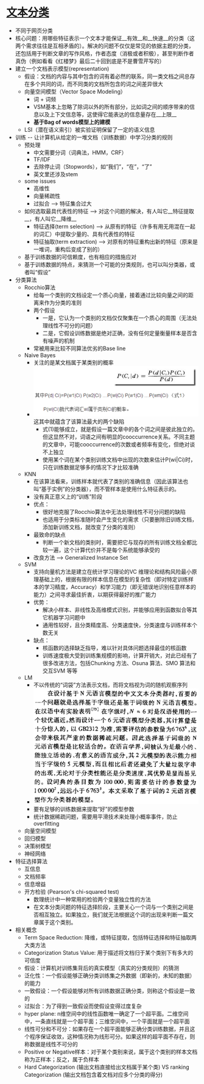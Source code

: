 [文本分类](http://blog.csdn.net/luowen3405/article/details/6420526)
===
* 不同于网页分类
* 核心问题：用哪些特征表示一个文本才能保证__有效__和__快速__的分类（这两个需求往往是互相矛盾的）。解决的问题不仅仅是常见的依据主题的分类，还包括用于判断文章的写作风格，作者态度（消极或者积极），甚至判断作者真伪（例如看看《红楼梦》最后二十回到底是不是曹雪芹写的）
* 建立一个文档表示模型(representation)
	* 假设：文档的内容与其中包含的词有着必然的联系，同一类文档之间总存在多个共同的词，而不同类的文档所包含的词之间差异很大
	* 向量空间模型（Vector Space Modeling）
		* 词 + 词频
		* VSM基本上忽略了除词以外的所有部分，比如词之间的顺序带来的信息以及上下文信息等，这使得它能表达的信息量存在__上限__
		* __基于Bag of words模型上的建模__ 
	* LSI（潜在语义索引）被实验证明保留了一定的语义信息
* 训练 -- 让计算机从给定的一堆文档（训练数据）中学习分类的规则
	* 预处理
		* 中文需要分词（词典法，HMM，CRF）
		* TF/IDF
		* 去除停止词（Stopwords），如“我们”，“在”，“了”
		* 英文里还涉及stem
	* some issues
		* 高维性
		* 向量稀疏性
		* 过拟合 --> 特征集合过大
	* 如何选取最具代表性的特征 --> 对这个问题的解决，有人叫它__特征提取__，有人叫它__降维__
		* 特征选择(term selection) --> 从原有的特征（许多有用无用混在一起的词汇）中提取少量的、具有代表性的特征
		* 特征抽取(term extraction) --> 对原有的特征重构出新的特征（原来是一堆词，重构后变成了别的）
	* 基于训练数据的可信赖度，也有相应的措施应对
	* 基于训练数据的特点，来猜测一个可能的分类规则，也可以叫分类器，或者叫“假设”
* 分类算法
	* Rocchio算法
		* 给每一个类别的文档设定一个质心向量，接着通过比较向量之间的距离来作为分类的准则
		* 两个假设
			* 一是，它认为一个类别的文档仅仅聚集在一个质心的周围（无法处理线性不可分的问题）
			* 二是，它假设训练数据是绝对正确，没有任何定量衡量样本是否含有噪声的机制
		* 常被用来比较不同算法优劣的Base line
	* Naive Bayes
		* 关注的是某文档属于某类别的概率
		* ![](images/naive_bayes.png)这其中就蕴含了该算法最大的两个缺陷
			* 式(1)能够成立，就是假设一篇文章中的各个词之间是彼此独立的。但这显然不对，词语之间有明显的cooccurrence关系。不同主题的文章中，可能cooccurrence的次数或者频率有变化，但绝对谈不上独立
			* 使用某个词在某个类别训练文档中出现的次数来估计P(wi|Ci)时，只在训练数据足够多的情况下才比较准确
	* KNN
		* 在该算法看来，训练样本就代表了类别的准确信息（因此该算法也叫“基于实例”的分类器），而不管样本是使用什么特征表示的。
		* 没有真正意义上的“训练”阶段
		* 优点：
			* 很好地克服了Rocchio算法中无法处理线性不可分问题的缺陷
			* 也适用于分类标准随时会产生变化的需求（只要删除旧训练文档，添加新训练文档，就改变了分类的准则）
		* 最致命的缺点
			* 判断一个新文档的类别时，需要把它与现存的所有训练文档全都比较一遍，这个计算代价并不是每个系统能够承受的
		* 改良方法 --> Generalized Instance Set
	* SVM
		* 支持向量机方法是建立在统计学习理论的VC 维理论和结构风险最小原理基础上的，根据有限的样本信息在模型的复杂性（即对特定训练样本的学习精度，Accuracy）和学习能力（即无错误地识别任意样本的能力）之间寻求最佳折衷，以期获得最好的推广能力
		* 优势：
			* 解决小样本、非线性及高维模式识别，并能够应用到函数拟合等其它机器学习问题中
			* 通用性较好，且分类精度高、分类速度快，分类速度与训练样本个数无关
		* 缺点：
			* 核函数的选择缺乏指导，难以针对具体问题选择最佳的核函数
			* 训练速度极大受到训练集规模的影响，计算开销大，对此已经有了很多改进方法，包括Chunking 方法、Osuna 算法、SMO 算法和交互SVM 等等
	* LM
		* 不以传统的“词袋”方法表示文档，而将文档视为词的随机观察序列
		* ![](images/character_vs_word_based_LM.png)
		* 要有足够的训练数据来提取“好”的模型参数
		* 统计数据稀疏问题，需要用平滑技术来处理小概率事件，防止overfitting
	* 向量空间模型
	* 回归模型
	* 决策树模型
	* 神经网络
* 特征选择算法
	* 互信息
	* 文档频率
	* 信息增益
	* 开方检验 (Pearson's chi-squared test)
		* 数理统计中一种常用的检验两个变量独立性的方法
		* 在文本分类问题的特征选择阶段，主要关心一个词与一个类别之间是否相互独立。如果独立，我们就无法根据这个词的出现来判断一篇文章属于这个类别。
* 相关概念
	* Term Space Reduction: 降维，或特征提取，包括特征选择和特征抽取两大类方法
	* Categorization Status Value: 用于描述将文档归于某个类别下有多大的可信度
	* 假设：计算机对训练集背后的真实模型（真实的分类规则）的猜测
	* 泛化性：一个假设能够正确分类训练集之外数据（即新的，未知的数据）的能力
	* 一致假设：一个假设能够对所有训练数据正确分类，则称这个假设是一致的
	* 过拟合：为了得到一致假设而使假设变得过度复杂
	* hyper plane: n维空间中的线性函数唯一确定了一个超平面。二维空间中，一条直线就是一个超平面；三维空间中，一个平面就是一个超平面
	* 线性可分和不可分：如果存在一个超平面能够正确分类训练数据，并且这个程序保证收敛，这种情况称为线形可分。如果这样的超平面不存在，则称数据是线性不可分的
	* Positive or Negative样本：对于某个类别来说，属于这个类别的样本文档称为正样本；反之，属于负样本
	* Hard Categorization (输出文档直接给出文档属于某个类) VS ranking Categorization (输出文档包含着文档对应多个分类的得分)
